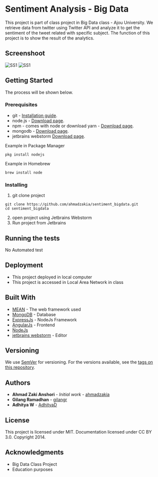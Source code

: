 # Sentiment Analysis - Big Data

This project is part of class project in Big Data class - Ajou University. 
We retrieve data from twitter using Twitter API and analyze it to get the sentiment of the tweet related with specific subject. The function of this project is to show the result of the analytics. 

## Screenshoot

![SS1](https://github.com/ahmadzakia/sentiment_bigdata/blob/master/screenshoot/SS1.png)
![SS1](https://github.com/ahmadzakia/sentiment_bigdata/blob/master/screenshoot/SS2.png)

## Getting Started

The process will be shown below. 

### Prerequisites

* git - [Installation guide](https://www.linode.com/docs/development/version-control/how-to-install-git-on-linux-mac-and-windows/).
* node.js - [Download page](https://nodejs.org/en/download/).
* npm - comes with node or download yarn - [Download page](https://yarnpkg.com/lang/en/docs/install/#windows-stable).
* mongodb - [Download page](https://www.mongodb.com/download-center/community).
* jetbrains webstorm [Download page](https://www.jetbrains.com/webstorm/).

Example in Package Manager
```
pkg install nodejs
```
Example in Homebrew
```
brew install node
```

### Installing

1. git clone project
```
git clone https://github.com/ahmadzakia/sentiment_bigdata.git
cd sentiment_bigdata
```
2. open project using Jetbrains Webstorm
3. Run project from Jetbrains

## Running the tests

No Automated test

## Deployment

* This project deployed in local computer
* This project is accessed in Local Area Network in class

## Built With

* [MEAN](http://http://meanjs.org/) - The web framework used
* [MongoDB](https://www.mongodb.com/) - Database
* [ExpressJs](https://expressjs.com/) - NodeJs Framework 
* [AngularJs](https://angularjs.org/) - Frontend
* [NodeJs](https://nodejs.org/en/) 
* [jetbrains webstorm](https://www.jetbrains.com/webstorm/) - Editor

## Versioning

We use [SemVer](http://semver.org/) for versioning. For the versions available, see the [tags on this repository](https://github.com/your/project/tags). 

## Authors

* **Ahmad Zaki Anshori** - *Initial work* - [ahmadzakia](https://github.com/ahmadzakia)
* **Gilang Ramadhan** - [gilangr](https://github.com/gilangr)
* **Adhitya W** - [AdhityaD](https://github.com/https://github.com/AdhityaD)

## License

This project is licensed under MIT. Documentation licensed under CC BY 3.0. Copyright 2014.

## Acknowledgments

* Big Data Class Project
* Education purposes
